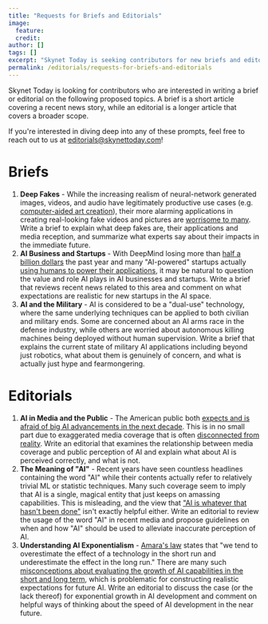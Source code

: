 ```yaml
---
title: "Requests for Briefs and Editorials"
image:
  feature: 
  credit: 
author: []
tags: []
excerpt: "Skynet Today is seeking contributors for new briefs and editorials!"
permalink: /editorials/requests-for-briefs-and-editorials
---
```


Skynet Today is looking for contributors who are interested in writing a brief or editorial on the following proposed topics.
A brief is a short article covering a recent news story, while an editorial is a longer article that covers a broader scope.

If you're interested in diving deep into any of these prompts, feel free to reach out to us at [editorials@skynettoday.com](mailto:editorials@skynettoday.com)!

# Briefs
1. **Deep Fakes** - While the increasing realism of neural-network generated images, videos, and audio have legitimately productive use cases (e.g. [computer-aided art creation](https://www.nvidia.com/en-us/research/ai-playground/)), their more alarming applications in creating real-looking fake videos and pictures are [worrisome to many](https://en.wikipedia.org/wiki/Deepfake#Criticisms). Write a brief to explain what deep fakes are, their applications and media reception, and summarize what experts say about their impacts in the immediate future.
2. **AI Business and Startups** - With DeepMind losing more than [half a billion dollars](https://www.bloomberg.com/news/articles/2019-08-07/alphabet-s-deepmind-takes-on-billion-dollar-debt-as-loss-spirals) the past year and many "AI-powered" startups actually [using humans to power their applications](https://www.theverge.com/2019/8/14/20805676/engineer-ai-artificial-intelligence-startup-app-development-outsourcing-humans), it may be natural to question the value and role AI plays in AI businesses and startups. Write a brief that reviews recent news related to this area and comment on what expectations are realistic for new startups in the AI space.
3. **AI and the Military** - AI is considered to be a "dual-use" technology, where the same underlying techniques can be applied to both civilian and military ends. Some are concerned about an AI arms race in the defense industry, while others are worried about autonomous killing machines being deployed without human supervision. Write a brief that explains the current state of military AI applications including beyond just robotics, what about them is genuinely of concern, and what is actually just hype and fearmongering.

# Editorials
1. **AI in Media and the Public** - The American public both [expects and is afraid of big AI advancements in the next decade](https://www.vox.com/future-perfect/2019/1/9/18174081/fhi-govai-ai-safety-american-public-worried-ai-catastrophe). This is in no small part due to exaggerated media coverage that is often [disconnected from reality](https://royalsociety.org/-/media/policy/projects/ai-narratives/AI-narratives-workshop-findings.pdf). Write an editorial that examines the relationship between media coverage and public perception of AI and explain what about AI is perceived correctly, and what is not.
2. **The Meaning of "AI"** - Recent years have seen countless headlines containing the word "AI" while their contents actually refer to relatively trivial ML or statistic techniques. Many such coverage seem to imply that AI is a single, magical entity that just keeps on amassing capabilities. This is misleading, and the view that ["AI is whatever that hasn't been done"](https://en.wikipedia.org/wiki/AI_effect#"The_AI_effect"_tries_to_redefine_AI_to_mean:_AI_is_anything_that_has_not_been_done_yet) isn't exactly helpful either. Write an editorial to review the usage of the word "AI" in recent media and propose guidelines on when and how "AI" should be used to alleviate inaccurate perception of AI.
3. **Understanding AI Exponentialism** - [Amara's law](https://en.wikipedia.org/wiki/Roy_Amara#Amara's_law) states that "we tend to overestimate the effect of a technology in the short run and underestimate the effect in the long run." There are many such [misconceptions about evaluating the growth of AI capabilities in the short and long term](https://www.technologyreview.com/s/609048/the-seven-deadly-sins-of-ai-predictions/), which is problematic for constructing realistic expectations for future AI. Write an editorial to discuss the case (or the lack thereof) for exponential growth in AI development and comment on helpful ways of thinking about the speed of AI development in the near future.
 